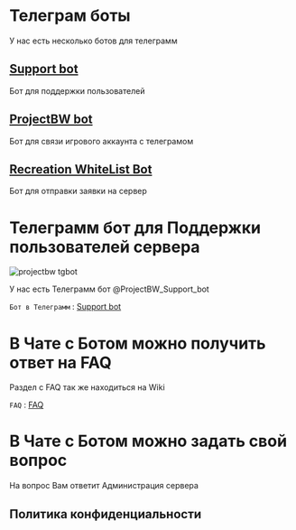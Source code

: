 # Телеграм боты
У нас есть несколько ботов для телеграмм

## [Support bot](https://t.me/ProjectBW_Support_bot)

Бот для поддержки пользователей


## [ProjectBW bot](https://t.me/ProjectBW)

Бот для связи игрового аккаунта с телеграмом 

## [Recreation WhiteList Bot](https://t.me/rc_wl_bot) 

Бот для отправки заявки на сервер


# Телеграмм бот для Поддержки пользователей сервера
![projectbw tgbot](https://wiki.projectbw.ru/images/tgbot/bot.jpg)

У нас есть Телеграмм бот @ProjectBW_Support_bot 

`Бот в Телеграмм` : [Support bot](t.me/ProjectBW_Support_bot)

# В Чате с Ботом можно получить ответ на FAQ
Раздел с FAQ так же находиться на Wiki

`FAQ` : [FAQ](https://wiki.projectbw.ru/faq/)

# В Чате с Ботом можно задать свой вопрос
На вопрос Вам ответит Администрация сервера



## Политика конфиденциальности
